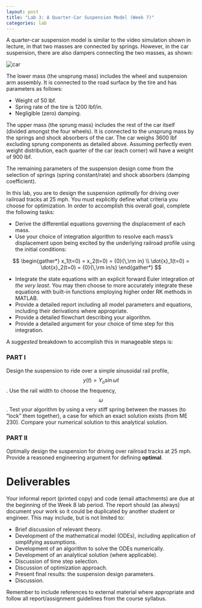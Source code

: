 ```yaml
---
layout: post
title: "Lab 3: A Quarter-Car Suspension Model (Week 7)"
categories: lab
---
```


A quarter-car suspension model is similar to the video simulation shown in lecture,
in that two masses are connected by springs. However, in the car suspension, there
are also dampers connecting the two masses, as shown:

![car](https://dl.dropboxusercontent.com/u/10724484/me300/car.PNG)

The lower mass (the unsprung mass) includes the wheel and suspension arm assembly.
It is connected to the road surface by the tire and has parameters as follows:

- Weight of 50 lbf.
- Spring rate of the tire is 1200 lbf/in.
- Negligible (zero) damping.

The upper mass (the sprung mass) includes the rest of the car itself (divided amongst the four wheels).
It is connected to the unsprung mass by the springs and shock absorbers of the car.
The car weighs 3600 lbf excluding sprung components as detailed above. Assuming
perfectly even weight distribution, each quarter of the car (each corner) will
have a weight of 900 lbf.

The remaining parameters of the suspension design come from the selection of
springs (spring constant/rate) and shock absorbers (damping coefficient).

In this lab, you are to design the suspension _optimally_ for driving
over railroad tracks at 25 mph. You must explicitly define what criteria you choose
for optimization. In order to accomplish this overall goal, complete the following tasks:

- Derive the differential equations governing the displacement of each mass.
- Use your choice of integration algorithm to resolve each mass’s displacement
  upon being excited by the underlying railroad profile using the initial conditions:

$$  
\begin{gather*}
  x_1(t=0) = x_2(t=0) = {0}{\,\rm in} \\
  \dot{x}_1(t=0) = \dot{x}_2(t=0) = {0}{\,\rm in/s}
\end{gather*}
$$

- Integrate the state equations with an explicit forward Euler integration
  _at the very least_. You may then choose to more accurately integrate these
  equations with built-in functions employing higher order RK methods in MATLAB.
- Provide a detailed report including all model parameters and equations, including
  their derivations where appropriate.
- Provide a detailed flowchart describing your algorithm.
- Provide a detailed argument for your choice of time step for this integration.

A _suggested_ breakdown to accomplish this in manageable steps is:

### PART I
Design the suspension to ride over a simple sinusoidal rail profile,
$$y(t) = Y_o \sin \omega t$$. Use the rail width to choose the frequency, $$\omega$$.
Test your algorithm by using a very stiff spring between the masses (to “lock” them
together), a case for which an exact solution exists (from ME 230). Compare your
numerical solution to this analytical solution.

### PART II
Optimally design the suspension for driving over railroad tracks at 25 mph.
Provide a reasoned engineering argument for defining **optimal**.

# Deliverables

Your informal report (printed copy) and code (email attachments) are due at the beginning
of the Week 8 lab period. The report should (as always) document your work so it
could be duplicated by another student or engineer. This may include, but is not
limited to:

- Brief discussion of relevant theory.
- Development of the mathematical model (ODEs), including application of simplifying assumptions.
- Development of an algorithm to solve the ODEs numerically.
- Development of an analytical solution (where applicable).
- Discussion of time step selection.
- Discussion of optimization approach.
- Present final results: the suspension design parameters.
- Discussion.

Remember to include references to external material where appropriate and follow
all report/assignment guidelines from the course syllabus.
